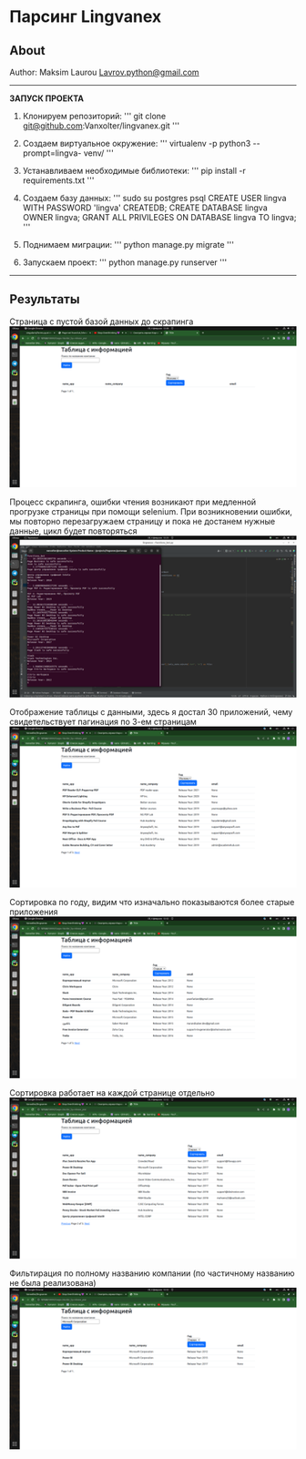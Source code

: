 Парсинг Lingvanex
========

About
-----
Author: Maksim Laurou <Lavrov.python@gmail.com>

------------------

**ЗАПУСК ПРОЕКТА**

1) Клонируем репозиторий: ''' git clone git@github.com:Vanxolter/lingvanex.git '''

2) Создаем виртуальное окружение:  ''' virtualenv -p python3 --prompt=lingva- venv/ '''

3) Устанавливаем необходимые библиотеки: ''' pip install -r requirements.txt '''

4) Создаем базу данных:
	  '''
      sudo su postgres
	  psql
	  CREATE USER lingva WITH PASSWORD 'lingva' CREATEDB;
	  CREATE DATABASE lingva OWNER lingva;
	  GRANT ALL PRIVILEGES ON DATABASE lingva TO lingva;
      '''

5) Поднимаем миграции:  ''' python manage.py migrate '''

6) Запускаем проект:  ''' python manage.py runserver '''

------------------

Результаты
-----
Страница с пустой базой данных до скрапинга
![result 1](https://github.com/Vanxolter/lingvanex/blob/521f5c592d4facca1872a63023dc90e9514e168a/parseapp/screens/1.png)  

Процесс скрапинга, ошибки чтения возникают при медленной прогрузке страницы при помощи selenium.
При возникновении ошибки, мы повторно перезагружаем страницу и пока не достанем нужные данные, цикл будет повторяться
![result 2](https://github.com/Vanxolter/lingvanex/blob/521f5c592d4facca1872a63023dc90e9514e168a/parseapp/screens/2.png)  

Отображение таблицы с данными, здесь я достал 30 приложений, чему свидетельствует пагинация по 3-ем страницам
![result 3](https://github.com/Vanxolter/lingvanex/blob/521f5c592d4facca1872a63023dc90e9514e168a/parseapp/screens/3.png)  

Сортировка по году, видим что изначально показываются более старые приложения
![result 4](https://github.com/Vanxolter/lingvanex/blob/521f5c592d4facca1872a63023dc90e9514e168a/parseapp/screens/4.png)  

Сортировка работает на каждой странице отдельно
![result 5](https://github.com/Vanxolter/lingvanex/blob/521f5c592d4facca1872a63023dc90e9514e168a/parseapp/screens/5.png)  

Фильтирация по полному названию компании (по частичному названию не была реализована)
![result 6](https://github.com/Vanxolter/lingvanex/blob/521f5c592d4facca1872a63023dc90e9514e168a/parseapp/screens/6.png)  
